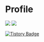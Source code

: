 # Profile

<img src="https://img.shields.io/badge/clsung7911@gmail.com-EA4335?style=flat-square&logo=Gmail&logoColor=white"/>
<img src="https://img.shields.io/badge/clsung-0A66C2?style=flat-square&logo=LinkedIn&logoColor=white"/>

[![Tistory Badge](https://img.shields.io/badge/Tech%20Blog-555263?style=flat&logoColor=white)](https://clsung.tistory.com/)


<!--
**clsung7911/clsung7911** is a ✨ _special_ ✨ repository because its `README.md` (this file) appears on your GitHub profile.

Here are some ideas to get you started:

- 🔭 I’m currently working on ...
- 🌱 I’m currently learning ...
- 👯 I’m looking to collaborate on ...
- 🤔 I’m looking for help with ...
- 💬 Ask me about ...
- 📫 How to reach me: ...
- 😄 Pronouns: ...
- ⚡ Fun fact: ...
-->
